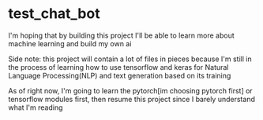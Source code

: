 # test_chat_bot

I'm hoping that by building this project I'll be able to learn more about machine learning and build my own ai

Side note: this project will contain a lot of files in pieces because I'm still in the process of learning how to use tensorflow and keras for Natural Language Processing(NLP) and text generation based on its training

As of right now, I'm going to learn the pytorch[im choosing pytorch first] or tensorflow modules first, then resume this project since I barely understand what I'm reading
